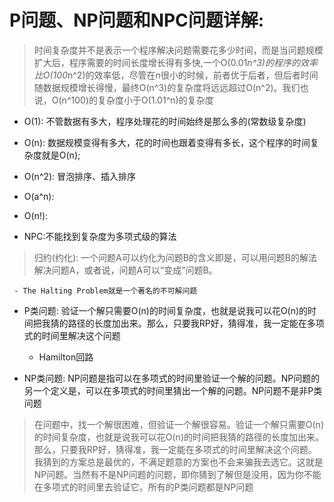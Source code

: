 # P问题、NP问题和NPC问题详解:

> 时间复杂度并不是表示一个程序解决问题需要花多少时间，而是当问题规模扩大后，程序需要的时间长度增长得有多快,一个O(0.01*n^3)的程序的效率比O(100*n^2)的效率低，尽管在n很小的时候，前者优于后者，但后者时间随数据规模增长得慢，最终O(n^3)的复杂度将远远超过O(n^2)。我们也说，O(n^100)的复杂度小于O(1.01^n)的复杂度
 - O(1): 不管数据有多大，程序处理花的时间始终是那么多的(常数级复杂度) 
 - O(n): 数据规模变得有多大，花的时间也跟着变得有多长，这个程序的时间复杂度就是O(n);
 - O(n^2): 冒泡排序、插入排序
 - O(a^n):
 - O(n!):
 
- NPC:不能找到复杂度为多项式级的算法

>  归约(约化):
  一个问题A可以约化为问题B的含义即是，可以用问题B的解法解决问题A，或者说，问题A可以“变成”问题B。

	 - The Halting Problem就是一个著名的不可解问题
	 
	 
- P类问题: 验证一个解只需要O(n)的时间复杂度，也就是说我可以花O(n)的时间把我猜的路径的长度加出来。那么，只要我RP好，猜得准，我一定能在多项式的时间里解决这个问题
	 - Hamilton回路

- NP类问题: NP问题是指可以在多项式的时间里验证一个解的问题。NP问题的另一个定义是，可以在多项式的时间里猜出一个解的问题。NP问题不是非P类问题

> 在问题中，找一个解很困难，但验证一个解很容易。验证一个解只需要O(n)的时间复杂度，也就是说我可以花O(n)的时间把我猜的路径的长度加出来。那么，只要我RP好，猜得准，我一定能在多项式的时间里解决这个问题。我猜到的方案总是最优的，不满足题意的方案也不会来骗我去选它。这就是NP问题。当然有不是NP问题的问题，即你猜到了解但是没用，因为你不能在多项式的时间里去验证它。所有的P类问题都是NP问题
